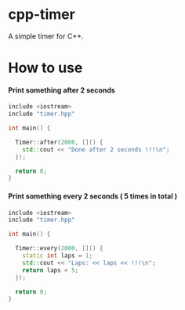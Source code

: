 # cpp-timer
A simple timer for C++.

# How to use
#### Print something after 2 seconds
```cpp
include <iostream>
include "timer.hpp"

int main() {

  Timer::after(2000, []() {
    std::cout << "Done after 2 seconds !!!\n";
  });

  return 0;
}
```
#### Print something every 2 seconds ( 5 times in total )
```cpp
include <iostream>
include "timer.hpp"

int main() {

  Timer::every(2000, []() {
    static int laps = 1;
    std::cout << "Laps: << laps << !!!\n";
    return laps < 5;
  });

  return 0;
}
```
